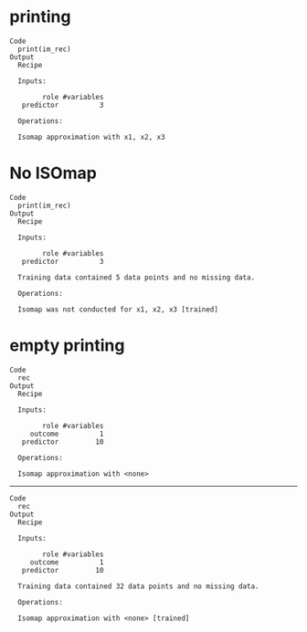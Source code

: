 # printing

    Code
      print(im_rec)
    Output
      Recipe
      
      Inputs:
      
            role #variables
       predictor          3
      
      Operations:
      
      Isomap approximation with x1, x2, x3

# No ISOmap

    Code
      print(im_rec)
    Output
      Recipe
      
      Inputs:
      
            role #variables
       predictor          3
      
      Training data contained 5 data points and no missing data.
      
      Operations:
      
      Isomap was not conducted for x1, x2, x3 [trained]

# empty printing

    Code
      rec
    Output
      Recipe
      
      Inputs:
      
            role #variables
         outcome          1
       predictor         10
      
      Operations:
      
      Isomap approximation with <none>

---

    Code
      rec
    Output
      Recipe
      
      Inputs:
      
            role #variables
         outcome          1
       predictor         10
      
      Training data contained 32 data points and no missing data.
      
      Operations:
      
      Isomap approximation with <none> [trained]

